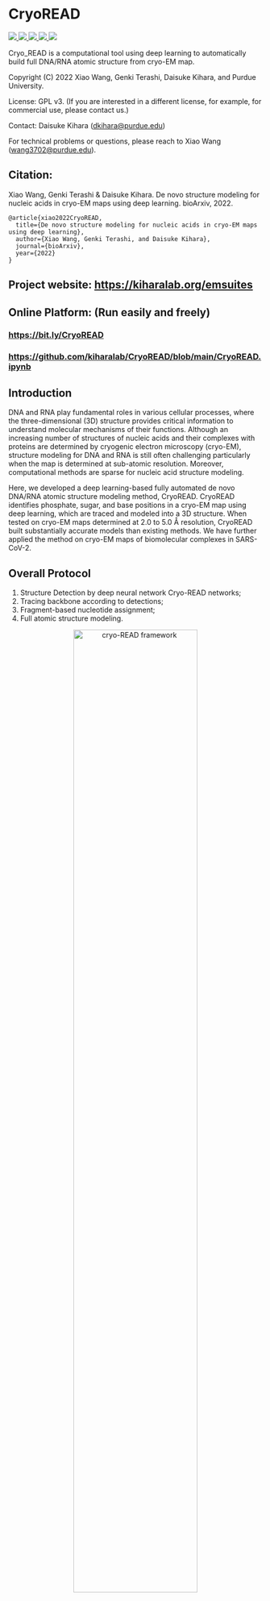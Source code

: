 # CryoREAD

<a href="https://github.com/marktext/marktext/releases/latest">
   <img src="https://img.shields.io/badge/cryo_READ-v1.0.0-green">
   <img src="https://img.shields.io/badge/platform-Linux%20%7C%20Mac%20-green">
   <img src="https://img.shields.io/badge/Language-python3-green">
   <img src="https://img.shields.io/badge/dependencies-tested-green">
   <img src="https://img.shields.io/badge/licence-GNU-green">
</a>  

Cryo_READ is a computational tool using deep learning to automatically build full DNA/RNA atomic structure from cryo-EM map.  

Copyright (C) 2022 Xiao Wang, Genki Terashi, Daisuke Kihara, and Purdue University. 

License: GPL v3. (If you are interested in a different license, for example, for commercial use, please contact us.) 

Contact: Daisuke Kihara (dkihara@purdue.edu)

For technical problems or questions, please reach to Xiao Wang (wang3702@purdue.edu).

## Citation:

Xiao Wang, Genki Terashi & Daisuke Kihara. De novo structure modeling for nucleic acids in cryo-EM maps using deep learning. bioArxiv, 2022.
```
@article{xiao2022CryoREAD,   
  title={De novo structure modeling for nucleic acids in cryo-EM maps using deep learning},   
  author={Xiao Wang, Genki Terashi, and Daisuke Kihara},    
  journal={bioArxiv},    
  year={2022}    
}   
```

## Project website: https://kiharalab.org/emsuites
## Online Platform:  (Run easily and freely)
### https://bit.ly/CryoREAD 
### https://github.com/kiharalab/CryoREAD/blob/main/CryoREAD.ipynb

## Introduction

DNA and RNA play fundamental roles in various cellular processes, where the three-dimensional (3D) structure provides critical information to understand molecular mechanisms of their functions.  Although an increasing number of structures of nucleic acids and their complexes with proteins are determined by cryogenic electron microscopy (cryo-EM), structure modeling for DNA and RNA is still often challenging particularly when the map is determined at sub-atomic resolution. Moreover, computational methods are sparse for nucleic acid structure modeling.

Here, we developed a deep learning-based fully automated de novo DNA/RNA atomic structure modeling method, CryoREAD. CryoREAD identifies phosphate, sugar, and base positions in a cryo-EM map using deep learning, which are traced and modeled into a 3D structure. When tested on cryo-EM maps determined at 2.0 to 5.0 Å resolution, CryoREAD built substantially accurate models than existing methods. We have further applied the method on cryo-EM maps of biomolecular complexes in SARS-CoV-2.


## Overall Protocol 
1) Structure Detection by deep neural network Cryo-READ networks;   
2) Tracing backbone according to detections;   
3) Fragment-based nucleotide assignment;  
4) Full atomic structure modeling.   


<p align="center">
  <img src="https://user-images.githubusercontent.com/50850224/199084130-34b35a89-3c0c-4647-b693-82fbcc10c820.jpg" alt="cryo-READ framework" width="70%">
</p> 

## Pre-required software
### Required 
Python 3 : https://www.python.org/downloads/     
Phenix: https://phenix-online.org/documentation/install-setup-run.html   
### Optional
Pymol (for map visualization): https://pymol.org/2/    
Chimera (for map visualization): https://www.cgl.ucsf.edu/chimera/download.html  

## Installation  
### 1. [`Install git`](https://git-scm.com/book/en/v2/Getting-Started-Installing-Git) 
### 2. Clone the repository in your computer 
```
git clone git@github.com:kiharalab/CryoREAD.git && cd CryoREAD
```

### 3. Build dependencies.   
You have two options to install dependency on your computer:
#### 3.1 Install with pip and python.
##### 3.1.1[`install pip`](https://pip.pypa.io/en/stable/installing/).
##### 3.1.2  Install dependency in command line.
```
pip3 install -r requirements.txt --user
```
If you encounter any errors, you can install each library one by one:
```
pip3 install biopython
pip3 install numpy
pip3 install numba
pip3 install scipy
pip3 install ortools
pip3 install mrcfile
pip3 install torch==1.6.0
```

#### 3.2 Install with anaconda
##### 3.2.1 [`install conda`](https://docs.conda.io/projects/conda/en/latest/user-guide/install/macos.html). 
##### 3.2.2 Install dependency in command line
```
conda create -n CryoREAD python
conda activate CryoREAD
pip install -r requirements.txt 
```
Each time when you want to run this software, simply activate the environment by
```
conda activate CryoREAD
conda deactivate(If you want to exit) 
```

#### 4 Verify the pre-installed software
To verify phenix is correctly installed for final refinement step, please run
```
phenix.real_space_refine -h
```
If it can print out the help information of this function, then the refinemnt step of our program can be supported.
**If not, please always remove --refine command line in all the commands, then CryoREAD should output structure without refinement.**


## Usage
```
usage: main.py [-h] [-F F] [-M M] [-P P] --mode MODE [--contour CONTOUR] [--stride STRIDE] [--box_size BOX_SIZE] [--gpu GPU] [--batch_size BATCH_SIZE] [-f F] [-m M]
               [-g G] [-k K] [-R R] [--rule_soft RULE_SOFT] [--frag_size FRAG_SIZE] [--frag_stride FRAG_STRIDE] [--top_select TOP_SELECT] [--resolution RESOLUTION]
               [--num_workers NUM_WORKERS] [--prediction_only PREDICTION_ONLY] [--no_seqinfo NO_SEQINFO]

optional arguments:
  -h, --help            show this help message and exit
  -F F                  Input map file path. (str)
  -M M                  Pre-trained model path. (str) Default value: "best_model"
  -P P                  Optional fasta sequence file path. (str)
  --mode MODE           Control Mode for program: 0: cryo_READ structure modeling. Required parameter. (Integer), Default value: 0
  --contour CONTOUR     Contour level for input map, suggested 0.5*[author_contour]. (Float), Default value: 0.0
  --stride STRIDE       Stride for scanning of deep learning model. (Integer), Default value: 16.
  --box_size BOX_SIZE   Input box size for deep learning model. (Integer), Default value: 64
  --gpu GPU             Specify the gpu we will use. (str), Default value: None.
  --batch_size BATCH_SIZE
                        Batch size for inference of network. (Integer), Default value: 8.
  -f F                  Filter for representative points, for LDPs, removing points' normalized density<=-f (Float), Default value: 0.05
  -m M                  After meanshifting merge points distance<[float]. (Float), Default value: 2.0.
  -g G                  Bandwidth of the Gaussian filter, (Float), Default value: 3.0.
  -k K                  Always keep edges where d<k parameter. (Float), Default value: 0.5
  -R R                  Maximum length of local edges. (Float), Default value: 10.0.
  --rule_soft RULE_SOFT
                        Use strict/soft rules to assemble collected fragments in DP step. (Integer), Default value: 0 (strict rules)
  --frag_size FRAG_SIZE
                        Fragment size for sequence split.(Integer), Default value: 20
  --frag_stride FRAG_STRIDE
                        Frag stride step. (Integer), Default value: 2
  --top_select TOP_SELECT
                        Select top fragment candidate here. (Integer), Default value: 20
  --resolution RESOLUTION
                        resolution of maps, used for final structure refinement. (Float), Default value: 2.5
  --num_workers NUM_WORKERS
                        number of workers to fetch data for GPU inference. (Integer), Default value: 4
  --prediction_only PREDICTION_ONLY
                        Optional input. Only run the deep learning prediction step. (True/False) Default value: False
  --no_seqinfo NO_SEQINFO
                        Optional input. Build structures when no sequence information is available. (True/False) Default value: False
```

### 1. Only Make Structure Information Predictions by cryo-READ.
```
python3 main.py --mode=0 -F=[Map_Path] -M=[Model_Path] --contour=[half_contour_level] --gpu=[GPU_ID] --batch_size=[batch_size] --prediction_only 
```
[Map_Path] is the path of the experimental cryo-EM map, [Model_Path] is the path of our pre-trained deep learning model, [half_contour_level] is 0.5* contour_level (suggested by author) to remove outside regions to save processing time, [GPU_ID] specifies the gpu used for inference, [batch_size] is the number of examples per batch in the inference (we used 8 with a 24GB GPU). 



The predicted probability maps are saved in [Predict_Result/(map_name)/2nd_stage_detection] with mrc format. It will include 8 mrc files corresponding to 8 different classes.

Example Command:
```
python3 main.py --mode=0 -F=example/21051.mrc -M=best_model --contour=0.3 --gpu=0 --batch_size=8 --prediction_only
```

### 2. Build atomic structure without sequence information
```
python3 main.py --mode=0 -F=[Map_Path] -M=[Model_Path] --contour=[half_contour_level] --gpu=[GPU_ID] --batch_size=[batch_size] --resolution=[Map_Resolution] --no_seqinfo --refine
```
[Map_Path] is the path of the experimental cryo-EM map, [Model_Path] is the path of our pre-trained deep learning model,  [half_contour_level] is 0.5* contour_level (suggested by author) to remove outside regions to save processing time, [GPU_ID] specifies the gpu used for inference, [batch_size] is the number of examples per batch in the inference (we used 8 with a 24GB GPU), [Map_Resolution] is the resolution of the deposited maps.

"--refine" should be removed if you can not successfully install Phenix correctly.

The automatically build atomic structure is saved in [Predict_Result/(map-name)/Output/Refine_cycle[k].pdb] in pdb format, here default k is 3. However, it may fail if your dependencies are not properly installed, then you may only find Refine_cycle1.pdb or Refine_cycle2.pdb.

Example Command:
```
python3 main.py --mode=0 -F=example/21051.mrc -M=best_model --contour=0.3 --gpu=0 --batch_size=8 --resolution=3.7 --no_seqinfo --refine
```


### 3. Build atomic structure with sequence information
```
python3 main.py --mode=0 -F=[Map_Path] -M=[Model_Path] -P=[Fasta_Path] --contour=[half_contour_level] --gpu=[GPU_ID] --batch_size=[batch_size] --rule_soft=[assignment_rule] --resolution=[Map_Resolution] --refine
```
[Map_Path] is the path of the experimental cryo-EM map, [Model_Path] is the path of our pre-trained deep learning model, [Fasta_Path] is the path of the input fasta file about sequence information, [half_contour_level] is 0.5* contour_level (suggested by author) to remove outside regions to save processing time, [GPU_ID] specifies the gpu used for inference, [batch_size] is the number of examples per batch in the inference (we used 8 with a 24GB GPU), [rule_soft] specifies the assignment rule, default is 0 to use the strict assignment assembling rule, [Map_Resolution] is the resolution of the deposited maps.

"--refine" should be removed if you can not successfully install Phenix correctly.

Example Command:
```
python3 main.py --mode=0 -F=example/21051.mrc -M=best_model -P=example/21051.fasta --contour=0.3 --gpu=0 --batch_size=8 --rule_soft=0 --resolution=3.7  --refine
```
The automatically build atomic structure is saved in The automatically build atomic structure is saved in [Predict_Result/(map-name)/Output/Refine_cycle[k].pdb] in pdb format, here default k is 3. However, it may fail if your dependencies are not properly installed, then you may only find Refine_cycle1.pdb or Refine_cycle2.pdb. Modeled structures without considering sequence information are also saved as [Predict_Result/(map-name)/Output/CryoREAD_noseq.pdb] (without refinement). Meanwhile, structures only considering the sequence information without connecting gap regions are saved in [Predict_Result/(map-name)/Output/CryoREAD_seqonly.pdb] (without refinement) for reference.



## Example
### Input File
Cryo-EM map with mrc format. 
(Optional) Sequence information with fasta format.

### Output File 
1 *.mrc: a mrc file saved our detected probabilites by our deep learning model.    
2 *.pdb: a PDB file that stores the atomic DNA/RNA structure by our method.

